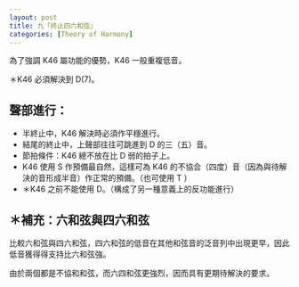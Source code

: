 ```yaml
---
layout: post
title: 九「終止四六和弦」
categories: [Theory of Harmony]
---
```


為了強調 K46 屬功能的優勢，K46 一般重複低音。

＊K46 必須解決到 D(7)。

## 聲部進行：

- 半終止中，K46 解決時必須作平穩進行。
- 結尾的終止中，上聲部往往可跳進到 D 的三（五）音。
- 節拍條件：K46 總不放在比 D 弱的拍子上。
- K46 使用 S 作預備最自然，這樣可為 K46 的不協合（四度）音（因為與待解決的音形成半音）作正常的預備。（也可使用 T ）
- ＊K46 之前不能使用 D。（構成了另一種意義上的反功能進行）

## ＊補充：六和弦與四六和弦

比較六和弦與四六和弦，四六和弦的低音在其他和弦音的泛音列中出現更早，因此低音獲得得支持比六和弦強。

由於兩個都是不協和和弦，而六四和弦更強烈，因而具有更期待解決的要求。